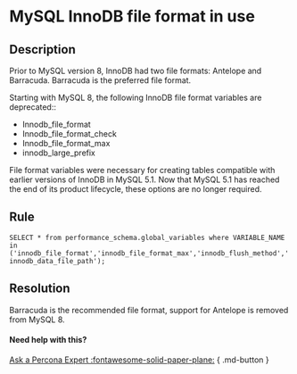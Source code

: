# MySQL InnoDB file format in use

## Description
Prior to MySQL version 8, InnoDB had two file formats: Antelope and Barracuda. Barracuda is the preferred file format.

Starting with MySQL 8, the following InnoDB file format variables are deprecated::
- Innodb_file_format
- Innodb_file_format_check
- Innodb_file_format_max
- innodb_large_prefix

File format variables were necessary for creating tables compatible with earlier versions of InnoDB in MySQL 5.1. Now that MySQL 5.1 has reached the end of its product lifecycle, these options are no longer required. 


## Rule
`SELECT * from performance_schema.global_variables where VARIABLE_NAME in ('innodb_file_format','innodb_file_format_max','innodb_flush_method','innodb_data_file_path');`


## Resolution
Barracuda is the recommended file format, support for Antelope is removed from MySQL 8.

#### Need help with this?

[Ask a Percona Expert :fontawesome-solid-paper-plane:](https://www.percona.com/about-percona/contact) { .md-button }
